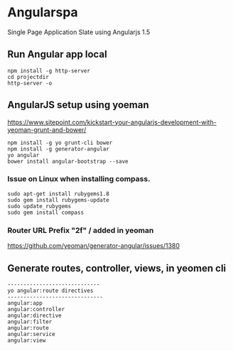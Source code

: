 # Angularspa

Single Page Application Slate using Angularjs 1.5

## Run Angular app local
```
npm install -g http-server
cd projectdir
http-server -o
```

## AngularJS setup using yoeman

https://www.sitepoint.com/kickstart-your-angularjs-development-with-yeoman-grunt-and-bower/
```
npm install -g yo grunt-cli bower
npm install -g generator-angular
yo angular
bower install angular-bootstrap --save
```
### Issue on Linux when installing compass. 
```
sudo apt-get install rubygems1.8
sudo gem install rubygems-update
sudo update_rubygems
sudo gem install compass
```

### Router URL Prefix "2f" / added in yeoman

https://github.com/yeoman/generator-angular/issues/1380

## Generate routes, controller, views, in yeomen cli 
```
-----------------------------
yo angular:route directives
------------------------------
angular:app
angular:controller
angular:directive
angular:filter
angular:route
angular:service
angular:view
```

